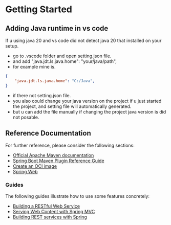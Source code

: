 # Getting Started

## Adding Java runtime in vs code

If u using java 20 and vs code did not detect java 20 that installed on your setup.

* go to .vscode folder and open setting.json file.
* and add "java.jdt.ls.java.home": "your/java/path",
* for example mine is.

```json
{
    "java.jdt.ls.java.home": "C:/Java",
}
```

* if there not setting.json file.
* you also could change your java version on the project if u just started the project, and setting file will automatically generated.
* but u can add the file manually if changing the project java version is did not posable.

## Reference Documentation

For further reference, please consider the following sections:

* [Official Apache Maven documentation](https://maven.apache.org/guides/index.html)
* [Spring Boot Maven Plugin Reference Guide](https://docs.spring.io/spring-boot/docs/3.1.2/maven-plugin/reference/html/)
* [Create an OCI image](https://docs.spring.io/spring-boot/docs/3.1.2/maven-plugin/reference/html/#build-image)
* [Spring Web](https://docs.spring.io/spring-boot/docs/3.1.2/reference/htmlsingle/index.html#web)

### Guides

The following guides illustrate how to use some features concretely:

* [Building a RESTful Web Service](https://spring.io/guides/gs/rest-service/)
* [Serving Web Content with Spring MVC](https://spring.io/guides/gs/serving-web-content/)
* [Building REST services with Spring](https://spring.io/guides/tutorials/rest/)
